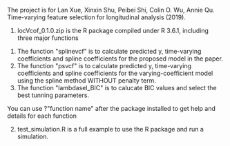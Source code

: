 The project is for Lan Xue, Xinxin Shu, Peibei Shi, Colin O. Wu, Annie Qu. Time-varying feature selection for longitudinal analysis (2019).

1. locVcof_0.1.0.zip is the R package compiled under R 3.6.1, including three major functions

1) The function "splinevcf" is to calculate predicted y, time-varying coefficients and spline coefficients for the proposed model in the paper.
2) The function "psvcf" is to calculate predicted y, time-varying coefficients and spline coefficients for the varying-coefficient model using the spline method WITHOUT penalty term.
3) The function "lambdasel_BIC" is to calucate BIC values and select the best tunning parameters.

You can use ?"function name" after the package installed to get help and details for each function 

2. test_simulation.R is a full example to use the R package and run a simulation. 
